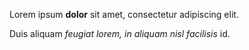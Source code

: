 Lorem ipsum **dolor** sit amet, consectetur adipiscing elit.

Duis aliquam *feugiat
 lorem,
in aliquam   nisl
facilisis* id.